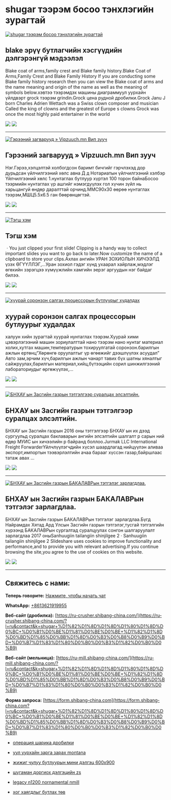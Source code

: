 # shugar тээрэм босоо тэнхлэгийн зурагтай

<a href="https://swt.shibang-china.com/?l=ru&img&k=shugar+%D1%82%D1%8D%D1%8D%D1%80%D1%8D%D0%BC+%D0%B1%D0%BE%D1%81%D0%BE%D0%BE+%D1%82%D1%8D%D0%BD%D1%85%D0%BB%D1%8D%D0%B3%D0%B8%D0%B9%D0%BD+%D0%B7%D1%83%D1%80%D0%B0%D0%B3%D1%82%D0%B0%D0%B9" target="_blank">![shugar тээрэм босоо тэнхлэгийн зурагтай](http://static.shibang-china.com/all-800x300/728.jpg)</a>

## blake эрүү бутлагчийн хэсгүүдийн дэлгэрэнгүй мэдээлэл
Blake coat of arms,family crest and Blake family history.Blake Coat of Arms,Family Crest and Blake Family History If you are conducting some Blake family history research then you can view the Blake coat of arms and the name meaning and origin of the name as well as the meaning of symbols below.хэвтээ тээрэмдэх машины диаграммуул уурхайн үйлдвэрт grock тээрэм grindin.Grock цена рудной дробилки.Grock Janu J born Charles Adrien Wettach was a Swiss clown composer and musician Called the king of clowns and the greatest of Europe s clowns Grock was once the most highly paid entertainer in the world


<a href="https://whatsapp.shibangsoft.com/WhatsApp.php" target="_blank" title="WhatsApp">![](http://static.shibang-china.com/icon/whatsapp.png)</a> <a href="https://swt.shibang-china.com/?l=ru&icon&k=shugar+%D1%82%D1%8D%D1%8D%D1%80%D1%8D%D0%BC+%D0%B1%D0%BE%D1%81%D0%BE%D0%BE+%D1%82%D1%8D%D0%BD%D1%85%D0%BB%D1%8D%D0%B3%D0%B8%D0%B9%D0%BD+%D0%B7%D1%83%D1%80%D0%B0%D0%B3%D1%82%D0%B0%D0%B9" target="_blank">![](http://static.shibang-china.com/icon/chat-ru.png)</a>

---

<a href="https://swt.shibang-china.com/?l=ru&img&k=shugar+%D1%82%D1%8D%D1%8D%D1%80%D1%8D%D0%BC+%D0%B1%D0%BE%D1%81%D0%BE%D0%BE+%D1%82%D1%8D%D0%BD%D1%85%D0%BB%D1%8D%D0%B3%D0%B8%D0%B9%D0%BD+%D0%B7%D1%83%D1%80%D0%B0%D0%B3%D1%82%D0%B0%D0%B9" target="_blank">![Гэрээний загварууд &#187; Vipzuuch.mn Вип зууч](http://static.shibang-china.com/all-800x300/594.jpg)</a>

## Гэрээний загварууд &#187; Vipzuuch.mn Вип зууч
Нэг.Гэрээ,хэлцэлтэй холбогдсон баримт бичгийг гэрчлэхэд дор дурьдсан үйлчилгээний хөлс авна Д д Нотариатын үйлчилгээний хэлбэр Үйлчилгээний хөлс 1.нунтаглах бутлуур хүртэл 100 торон байнаБосоо тээрмийн нунтаглах үр ашгийг нэмэгдүүлэх гол хүчин зүйл нь харьцангуй өндөр даралттай орчинд.ММС90х30 өөрөө нунтаглах тээрэм,МШЦ5.5х6.5 ган бөөрөнцөгтэй.


<a href="https://whatsapp.shibangsoft.com/WhatsApp.php" target="_blank" title="WhatsApp">![](http://static.shibang-china.com/icon/whatsapp.png)</a> <a href="https://swt.shibang-china.com/?l=ru&icon&k=shugar+%D1%82%D1%8D%D1%8D%D1%80%D1%8D%D0%BC+%D0%B1%D0%BE%D1%81%D0%BE%D0%BE+%D1%82%D1%8D%D0%BD%D1%85%D0%BB%D1%8D%D0%B3%D0%B8%D0%B9%D0%BD+%D0%B7%D1%83%D1%80%D0%B0%D0%B3%D1%82%D0%B0%D0%B9" target="_blank">![](http://static.shibang-china.com/icon/chat-ru.png)</a>

---

<a href="https://swt.shibang-china.com/?l=ru&img&k=shugar+%D1%82%D1%8D%D1%8D%D1%80%D1%8D%D0%BC+%D0%B1%D0%BE%D1%81%D0%BE%D0%BE+%D1%82%D1%8D%D0%BD%D1%85%D0%BB%D1%8D%D0%B3%D0%B8%D0%B9%D0%BD+%D0%B7%D1%83%D1%80%D0%B0%D0%B3%D1%82%D0%B0%D0%B9" target="_blank">![Тэгш хэм](http://static.shibang-china.com/all-800x300/151.jpg)</a>

## Тэгш хэм
&nbsp;&#0183;&#32;You just clipped your first slide! Clipping is a handy way to collect important slides you want to go back to later.Now customize the name of a clipboard to store your clips.Ахлах ангийн УРАН ЗОХИОЛЫН ХИЧЭЭЛД үзэх ӨГҮҮЛЛЭГ,…Уран зохиол гэдэг хүнд ухаарал хайрлаж,мэдлэг өгөхийн зэрэгцээ хүмүүжлийн хамгийн эерэг аргуудын нэг байдаг билээ.


<a href="https://whatsapp.shibangsoft.com/WhatsApp.php" target="_blank" title="WhatsApp">![](http://static.shibang-china.com/icon/whatsapp.png)</a> <a href="https://swt.shibang-china.com/?l=ru&icon&k=shugar+%D1%82%D1%8D%D1%8D%D1%80%D1%8D%D0%BC+%D0%B1%D0%BE%D1%81%D0%BE%D0%BE+%D1%82%D1%8D%D0%BD%D1%85%D0%BB%D1%8D%D0%B3%D0%B8%D0%B9%D0%BD+%D0%B7%D1%83%D1%80%D0%B0%D0%B3%D1%82%D0%B0%D0%B9" target="_blank">![](http://static.shibang-china.com/icon/chat-ru.png)</a>

---

<a href="https://swt.shibang-china.com/?l=ru&img&k=shugar+%D1%82%D1%8D%D1%8D%D1%80%D1%8D%D0%BC+%D0%B1%D0%BE%D1%81%D0%BE%D0%BE+%D1%82%D1%8D%D0%BD%D1%85%D0%BB%D1%8D%D0%B3%D0%B8%D0%B9%D0%BD+%D0%B7%D1%83%D1%80%D0%B0%D0%B3%D1%82%D0%B0%D0%B9" target="_blank">![хуурай соронзон салгах процессорын бутлуурыг худалдах](http://static.shibang-china.com/all-800x300/497.jpg)</a>

## хуурай соронзон салгах процессорын бутлуурыг худалдах
халуун хийн зурагтай хуурай нунтаглах тээрэм.Хуурай хими цэвэрлэгээний машин зориулалттай нано тээрэм нано нунтаг материал холих,хутгах машин,температурын тохируулгатай соронзон.барилгын ажлын ертөнц“Хөрөнгө оруулалтыг үр өгөөжийг дээшлүүлэх асуудал” Авто зам,эрчим хүч,барилгын ажлын чанарт тавих бүх шатны хяналтыг сайжруулах,барилгын материал,хийц,бүтээцийн сорил шинжилгээний лабораториудыг өргөжүүлэх,…


<a href="https://whatsapp.shibangsoft.com/WhatsApp.php" target="_blank" title="WhatsApp">![](http://static.shibang-china.com/icon/whatsapp.png)</a> <a href="https://swt.shibang-china.com/?l=ru&icon&k=shugar+%D1%82%D1%8D%D1%8D%D1%80%D1%8D%D0%BC+%D0%B1%D0%BE%D1%81%D0%BE%D0%BE+%D1%82%D1%8D%D0%BD%D1%85%D0%BB%D1%8D%D0%B3%D0%B8%D0%B9%D0%BD+%D0%B7%D1%83%D1%80%D0%B0%D0%B3%D1%82%D0%B0%D0%B9" target="_blank">![](http://static.shibang-china.com/icon/chat-ru.png)</a>

---

<a href="https://swt.shibang-china.com/?l=ru&img&k=shugar+%D1%82%D1%8D%D1%8D%D1%80%D1%8D%D0%BC+%D0%B1%D0%BE%D1%81%D0%BE%D0%BE+%D1%82%D1%8D%D0%BD%D1%85%D0%BB%D1%8D%D0%B3%D0%B8%D0%B9%D0%BD+%D0%B7%D1%83%D1%80%D0%B0%D0%B3%D1%82%D0%B0%D0%B9" target="_blank">![БНХАУ ын Засгийн газрын тэтгэлгээр суралцах элсэлтийн.](http://static.shibang-china.com/all-800x300/694.jpg)</a>

## БНХАУ ын Засгийн газрын тэтгэлгээр суралцах элсэлтийн.
БНХАУ ын Засгийн газрын 2016 оны тэтгэлгээр БНХАУ ын их дээд сургуульд суралцах баклаварын ангийн элсэлтийн шалгалт р сарын ний өдөр МУИС ын хичээлийн р байранд боллоо.Jurmak LLC International Freight ForwarderҮйлчлүүлэгчдийн хүсэл шаардлагад нийцүүлэн аливаа экспорт,импортын тээвэрлэлтийн ачаа барааг хүссэн газар,байршлаас татаж авах …


<a href="https://whatsapp.shibangsoft.com/WhatsApp.php" target="_blank" title="WhatsApp">![](http://static.shibang-china.com/icon/whatsapp.png)</a> <a href="https://swt.shibang-china.com/?l=ru&icon&k=shugar+%D1%82%D1%8D%D1%8D%D1%80%D1%8D%D0%BC+%D0%B1%D0%BE%D1%81%D0%BE%D0%BE+%D1%82%D1%8D%D0%BD%D1%85%D0%BB%D1%8D%D0%B3%D0%B8%D0%B9%D0%BD+%D0%B7%D1%83%D1%80%D0%B0%D0%B3%D1%82%D0%B0%D0%B9" target="_blank">![](http://static.shibang-china.com/icon/chat-ru.png)</a>

---

<a href="https://swt.shibang-china.com/?l=ru&img&k=shugar+%D1%82%D1%8D%D1%8D%D1%80%D1%8D%D0%BC+%D0%B1%D0%BE%D1%81%D0%BE%D0%BE+%D1%82%D1%8D%D0%BD%D1%85%D0%BB%D1%8D%D0%B3%D0%B8%D0%B9%D0%BD+%D0%B7%D1%83%D1%80%D0%B0%D0%B3%D1%82%D0%B0%D0%B9" target="_blank">![БНХАУ ын Засгийн газрын БАКАЛАВРын тэтгэлэг зарлагдлаа.](http://static.shibang-china.com/all-800x300/768.jpg)</a>

## БНХАУ ын Засгийн газрын БАКАЛАВРын тэтгэлэг зарлагдлаа.
БНХАУ ын Засгийн газрын БАКАЛАВРын тэтгэлэг зарлагдлаа.Бүгд Найрамдах Хятад Ард Улсын Засгийн газрын тэтгэлэг,тусгай тэтгэлгийн хүрээнд БАКАЛАВРын сургалтад суралцуулах сонгон шалгаруулалт зарлагдлаа 2017 оныSanhuugiin tailangiin shinjilgee 2&nbsp;&#0183;&#32;Sanhuugiin tailangiin shinjilgee 2 Slideshare uses cookies to improve functionality and performance,and to provide you with relevant advertising.If you continue browsing the site,you agree to the use of cookies on this website.


<a href="https://whatsapp.shibangsoft.com/WhatsApp.php" target="_blank" title="WhatsApp">![](http://static.shibang-china.com/icon/whatsapp.png)</a> <a href="https://swt.shibang-china.com/?l=ru&icon&k=shugar+%D1%82%D1%8D%D1%8D%D1%80%D1%8D%D0%BC+%D0%B1%D0%BE%D1%81%D0%BE%D0%BE+%D1%82%D1%8D%D0%BD%D1%85%D0%BB%D1%8D%D0%B3%D0%B8%D0%B9%D0%BD+%D0%B7%D1%83%D1%80%D0%B0%D0%B3%D1%82%D0%B0%D0%B9" target="_blank">![](http://static.shibang-china.com/icon/chat-ru.png)</a>

---
## Свяжитесь с нами:

**Теперь говорите:** [Нажмите, чтобы начать чат](https://swt.shibang-china.com?l=ru&contact&k=shugar+%D1%82%D1%8D%D1%8D%D1%80%D1%8D%D0%BC+%D0%B1%D0%BE%D1%81%D0%BE%D0%BE+%D1%82%D1%8D%D0%BD%D1%85%D0%BB%D1%8D%D0%B3%D0%B8%D0%B9%D0%BD+%D0%B7%D1%83%D1%80%D0%B0%D0%B3%D1%82%D0%B0%D0%B9)

**WhatsApp:**  [+8613621919955](https://whatsapp.shibangsoft.com/WhatsApp.php)

**Веб-сайт (дробилка):** [https://ru-crusher.shibang-china.com/](https://ru-crusher.shibang-china.com/?l=ru&contact&k=shugar+%D1%82%D1%8D%D1%8D%D1%80%D1%8D%D0%BC+%D0%B1%D0%BE%D1%81%D0%BE%D0%BE+%D1%82%D1%8D%D0%BD%D1%85%D0%BB%D1%8D%D0%B3%D0%B8%D0%B9%D0%BD+%D0%B7%D1%83%D1%80%D0%B0%D0%B3%D1%82%D0%B0%D0%B9)

**Веб-сайт (мельница):** [https://ru-mill.shibang-china.com/](https://ru-mill.shibang-china.com/?l=ru&contact&k=shugar+%D1%82%D1%8D%D1%8D%D1%80%D1%8D%D0%BC+%D0%B1%D0%BE%D1%81%D0%BE%D0%BE+%D1%82%D1%8D%D0%BD%D1%85%D0%BB%D1%8D%D0%B3%D0%B8%D0%B9%D0%BD+%D0%B7%D1%83%D1%80%D0%B0%D0%B3%D1%82%D0%B0%D0%B9)

**Форма запроса:** [https://form.shibang-china.com](https://form.shibang-china.com?l=ru&contact&k=shugar+%D1%82%D1%8D%D1%8D%D1%80%D1%8D%D0%BC+%D0%B1%D0%BE%D1%81%D0%BE%D0%BE+%D1%82%D1%8D%D0%BD%D1%85%D0%BB%D1%8D%D0%B3%D0%B8%D0%B9%D0%BD+%D0%B7%D1%83%D1%80%D0%B0%D0%B3%D1%82%D0%B0%D0%B9)

* [операция шарика дробилки](../130/%D0%BE%D0%BF%D0%B5%D1%80%D0%B0%D1%86%D0%B8%D1%8F%20%D1%88%D0%B0%D1%80%D0%B8%D0%BA%D0%B0%20%D0%B4%D1%80%D0%BE%D0%B1%D0%B8%D0%BB%D0%BA%D0%B8.md)

* [уул уурхайн зарга зарах montana](../129/%D1%83%D1%83%D0%BB%20%D1%83%D1%83%D1%80%D1%85%D0%B0%D0%B9%D0%BD%20%D0%B7%D0%B0%D1%80%D0%B3%D0%B0%20%D0%B7%D0%B0%D1%80%D0%B0%D1%85%20montana.md)

* [жижиг чулуу бутлуурын мини дэлгэц 600x900](../130/%D0%B6%D0%B8%D0%B6%D0%B8%D0%B3%20%D1%87%D1%83%D0%BB%D1%83%D1%83%20%D0%B1%D1%83%D1%82%D0%BB%D1%83%D1%83%D1%80%D1%8B%D0%BD%20%D0%BC%D0%B8%D0%BD%D0%B8%20%D0%B4%D1%8D%D0%BB%D0%B3%D1%8D%D1%86%20600x900.md)

* [шугаман доргиох дэлгэцийн zs](../128/%D1%88%D1%83%D0%B3%D0%B0%D0%BC%D0%B0%D0%BD%20%D0%B4%D0%BE%D1%80%D0%B3%D0%B8%D0%BE%D1%85%20%D0%B4%D1%8D%D0%BB%D0%B3%D1%8D%D1%86%D0%B8%D0%B9%D0%BD%20zs.md)

* [legacy n1200 nornamental nmill](../128/legacy%20n1200%20nornamental%20nmill.md)

* [хог хаягдлыг бутлах төв](../127/%D1%85%D0%BE%D0%B3%20%D1%85%D0%B0%D1%8F%D0%B3%D0%B4%D0%BB%D1%8B%D0%B3%20%D0%B1%D1%83%D1%82%D0%BB%D0%B0%D1%85%20%D1%82%D3%A9%D0%B2.md)